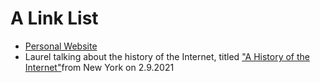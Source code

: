 # A Link List

* [Personal Website](https://laurelschwulst.com/)
* Laurel talking about the history of the Internet, titled ["A History of the Internet"](https://www.are.na/block/11162154)from New York on 2.9.2021
